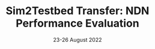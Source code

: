 ---
title: "Sim2Testbed Transfer: NDN Performance Evaluation"
authors: "E. Bardhi, M. Conti, R. Lazzeretti, E. Losiouk, A. Taffal"
venue: "In Proceedings of 5th International Workshop on Emerging Network Security 2022 (ENS 2022) co-located with ARES 2022"
type: "conference"
year: 2022
location: "Vienna, Austria"
date: "23-26 August 2022"
paperurl: "https://dl.acm.org/doi/abs/10.1145/3538969.3544447"
--- 